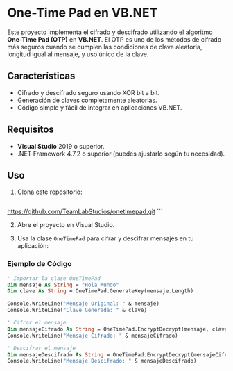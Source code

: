 # One-Time Pad en VB.NET

Este proyecto implementa el cifrado y descifrado utilizando el algoritmo **One-Time Pad (OTP)** en **VB.NET**. El OTP es uno de los métodos de cifrado más seguros cuando se cumplen las condiciones de clave aleatoria, longitud igual al mensaje, y uso único de la clave.

## Características

- Cifrado y descifrado seguro usando XOR bit a bit.
- Generación de claves completamente aleatorias.
- Código simple y fácil de integrar en aplicaciones VB.NET.

## Requisitos

- **Visual Studio** 2019 o superior.
- .NET Framework 4.7.2 o superior (puedes ajustarlo según tu necesidad).

## Uso

1. Clona este repositorio:
    ```bash
https://github.com/TeamLabStudios/onetimepad.git
    ```

2. Abre el proyecto en Visual Studio.

3. Usa la clase `OneTimePad` para cifrar y descifrar mensajes en tu aplicación:

### Ejemplo de Código

```vb
' Importar la clase OneTimePad
Dim mensaje As String = "Hola Mundo"
Dim clave As String = OneTimePad.GenerateKey(mensaje.Length)

Console.WriteLine("Mensaje Original: " & mensaje)
Console.WriteLine("Clave Generada: " & clave)

' Cifrar el mensaje
Dim mensajeCifrado As String = OneTimePad.EncryptDecrypt(mensaje, clave)
Console.WriteLine("Mensaje Cifrado: " & mensajeCifrado)

' Descifrar el mensaje
Dim mensajeDescifrado As String = OneTimePad.EncryptDecrypt(mensajeCifrado, clave)
Console.WriteLine("Mensaje Descifrado: " & mensajeDescifrado)
